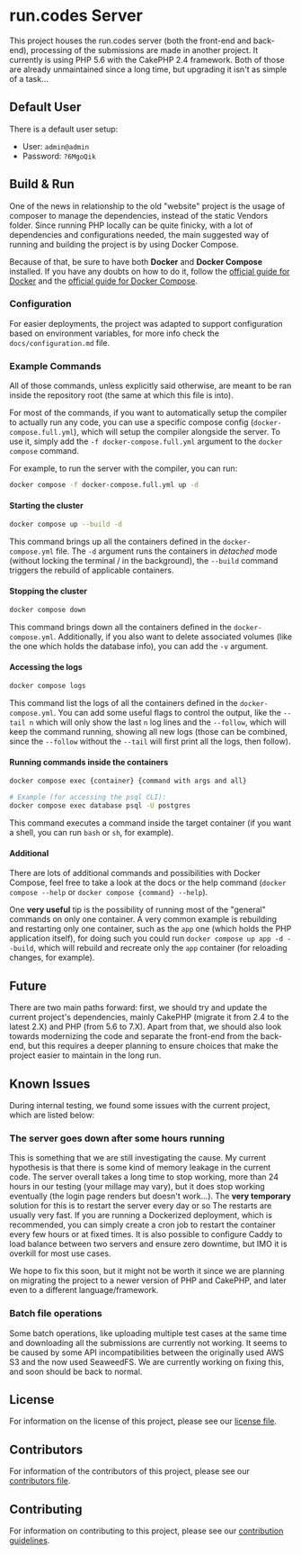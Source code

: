 # run.codes Server

This project houses the run.codes server (both the front-end and back-end), processing of
the submissions are made in another project. It currently is using PHP 5.6 with the CakePHP
2.4 framework. Both of those are already unmaintained since a long time, but upgrading it
isn't as simple of a task...

## Default User

There is a default user setup:

- User: `admin@admin`
- Password: `?6MgoQik`

## Build & Run

One of the news in relationship to the old "website" project is the usage of composer to
manage the dependencies, instead of the static Vendors folder. Since running PHP locally
can be quite finicky, with a lot of dependencies and configurations needed, the main suggested
way of running and building the project is by using Docker Compose.

Because of that, be sure to have both **Docker** and **Docker Compose** installed. If you have
any doubts on how to do it, follow the [official guide for Docker](https://docs.docker.com/engine/install/)
and the [official guide for Docker Compose](https://docs.docker.com/compose/install/).

### Configuration

For easier deployments, the project was adapted to support configuration based on environment variables,
for more info check the `docs/configuration.md` file.

### Example Commands

All of those commands, unless explicitly said otherwise, are meant to be ran inside the repository
root (the same at which this file is into).

For most of the commands, if you want to automatically setup the compiler to actually run any code, you
can use a specific compose config (`docker-compose.full.yml`), which will setup the compiler alongside
the server. To use it, simply add the `-f docker-compose.full.yml` argument to the `docker compose` command.

For example, to run the server with the compiler, you can run:

```sh
docker compose -f docker-compose.full.yml up -d
```

#### Starting the cluster

```sh
docker compose up --build -d
```

This command brings up all the containers defined in the `docker-compose.yml` file. The `-d` argument
runs the containers in _detached_ mode (without locking the terminal / in the background), the `--build`
command triggers the rebuild of applicable containers.

#### Stopping the cluster

```sh
docker compose down
```

This command brings down all the containers defined in the `docker-compose.yml`. Additionally, if
you also want to delete associated volumes (like the one which holds the database info), you can
add the `-v` argument.

#### Accessing the logs

```sh
docker compose logs
```

This command list the logs of all the containers defined in the `docker-compose.yml`. You can add
some useful flags to control the output, like the `--tail n` which will only show the last `n` log
lines and the `--follow`, which will keep the command running, showing all new logs (those can
be combined, since the `--follow` without the `--tail` will first print all the logs, then follow).

#### Running commands inside the containers

```sh
docker compose exec {container} {command with args and all}

# Example (for accessing the psql CLI):
docker compose exec database psql -U postgres
```

This command executes a command inside the target container (if you want a shell, you can run `bash`
or `sh`, for example).

#### Additional

There are lots of additional commands and possibilities with Docker Compose, feel free to take a look
at the docs or the help command (`docker compose --help` or `docker compose {command} --help`).

One **very useful** tip is the possibility of running most of the "general" commands on only one container.
A very common example is rebuilding and restarting only one container, such as the `app` one (which holds
the PHP application itself), for doing such you could run `docker compose up app -d --build`, which will
rebuild and recreate only the `app` container (for reloading changes, for example).

## Future

There are two main paths forward: first, we should try and update the current project's
dependencies, mainly CakePHP (migrate it from 2.4 to the latest 2.X) and PHP (from 5.6 to 7.X).
Apart from that, we should also look towards modernizing the code and separate the front-end from
the back-end, but this requires a deeper planning to ensure choices that make the project easier
to maintain in the long run.

## Known Issues

During internal testing, we found some issues with the current project, which are listed below:

### The server goes down after some hours running

This is something that we are still investigating the cause. My current hypothesis is that there
is some kind of memory leakage in the current code. The server overall takes a long time to stop
working, more than 24 hours in our testing (your millage may vary), but it does stop working
eventually (the login page renders but doesn't work...). The **very temporary** solution for this
is to restart the server every day or so The restarts are usually very fast. If you are running a
Dockerized deployment, which is recommended, you can simply create a cron job to restart the container
every few hours or at fixed times. It is also possible to configure Caddy to load balance between two
servers and ensure zero downtime, but IMO it is overkill for most use cases.

We hope to fix this soon, but it might not be worth it since we are planning on migrating the
project to a newer version of PHP and CakePHP, and later even to a different language/framework.

### Batch file operations

Some batch operations, like uploading multiple test cases at the same time and downloading all the submissions
are currently not working. It seems to be caused by some API incompatibilities between the originally used
AWS S3 and the now used SeaweedFS. We are currently working on fixing this, and soon should be back to normal.

## License

For information on the license of this project, please see our [license file](LICENSE.md).

## Contributors

For information of the contributors of this project, please see our [contributors file](CONTRIBUTORS.md).

## Contributing

For information on contributing to this project, please see our [contribution guidelines](CONTRIBUTING.md).
